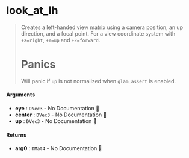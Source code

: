 # look\_at\_lh

>  Creates a left-handed view matrix using a camera position, an up direction, and a focal
>  point.
>  For a view coordinate system with `+X=right`, `+Y=up` and `+Z=forward`.
>  # Panics
>  Will panic if `up` is not normalized when `glam_assert` is enabled.

#### Arguments

- **eye** : `DVec3` \- No Documentation 🚧
- **center** : `DVec3` \- No Documentation 🚧
- **up** : `DVec3` \- No Documentation 🚧

#### Returns

- **arg0** : `DMat4` \- No Documentation 🚧